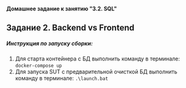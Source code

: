 #### Домашнее задание к занятию "3.2. SQL"

## Задание 2. Backend vs Frontend

##### Инструкция по запуску сборки:
1. Для старта контейнера с БД выполнить команду в терминале: `docker-compose up`
1. Для запуска SUT с предварительной очисткой БД выполнить команду в терминале:
   `.\launch.bat`